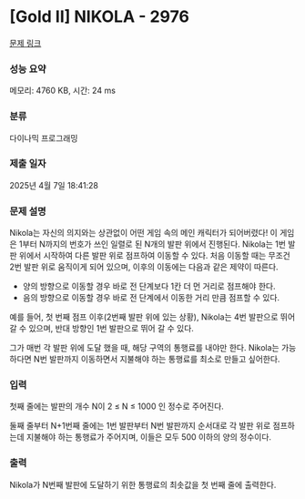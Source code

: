 # [Gold II] NIKOLA - 2976 

[문제 링크](https://www.acmicpc.net/problem/2976) 

### 성능 요약

메모리: 4760 KB, 시간: 24 ms

### 분류

다이나믹 프로그래밍

### 제출 일자

2025년 4월 7일 18:41:28

### 문제 설명

<p>Nikola는 자신의 의지와는 상관없이 어떤 게임 속의 메인 캐릭터가 되어버렸다! 이 게임은 1부터 N까지의 번호가 쓰인 일렬로 된 N개의 발판 위에서 진행된다.  Nikola는 1번 발판 위에서 시작하여 다른 발판 위로 점프하여 이동할 수 있다. 처음 이동할 때는 무조건 2번 발판 위로 움직이게 되어 있으며, 이후의 이동에는 다음과 같은 제약이 따른다.</p>

<ul>
	<li>양의 방향으로 이동할 경우 바로 전 단계보다 1칸 더 먼 거리로 점프해야 한다.</li>
	<li>음의 방향으로 이동할 경우 바로 전 단계에서 이동한 거리 만큼 점프할 수 있다.</li>
</ul>

<p>예를 들어, 첫 번째 점프 이후(2번째 발판 위에 있는 상황), Nikola는 4번 발판으로 뛰어 갈 수 있으며, 반대 방향인 1번 발판으로 뛰어 갈 수 있다.</p>

<p>그가 매번 각 발판 위에 도달 했을 때, 해당 구역의 통행료를 내야만 한다. Nikola는 가능하다면 N번 발판까지 이동하면서 지불해야 하는 통행료를 최소로 만들고 싶어한다.</p>

### 입력 

 <p>첫째 줄에는 발판의 개수 N이 2 ≤ N ≤ 1000 인 정수로 주어진다.</p>

<p>둘째 줄부터 N+1번째 줄에는 1번 발판부터 N번 발판까지 순서대로 각 발판 위로 점프하는데 지불해야 하는 통행료가 주어지며, 이들은 모두 500 이하의 양의 정수이다.</p>

### 출력 

 <p>Nikola가 N번째 발판에 도달하기 위한 통행료의 최솟값을 첫 번째 줄에 출력한다.</p>

